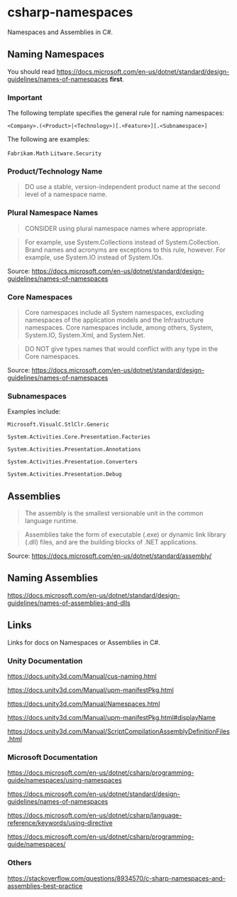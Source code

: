 # csharp-namespaces

Namespaces and Assemblies in C#.

## Naming Namespaces

You should read https://docs.microsoft.com/en-us/dotnet/standard/design-guidelines/names-of-namespaces **first**.

### Important

The following template specifies the general rule for naming namespaces:

`<Company>.(<Product>|<Technology>)[.<Feature>][.<Subnamespace>]`

The following are examples:

`Fabrikam.Math` `Litware.Security`

### Product/Technology Name

> DO use a stable, version-independent product name at the second level of a namespace name.

### Plural Namespace Names

> CONSIDER using plural namespace names where appropriate.

> For example, use System.Collections instead of System.Collection. Brand names and acronyms are exceptions to this rule, however. For example, use System.IO instead of System.IOs.

Source: https://docs.microsoft.com/en-us/dotnet/standard/design-guidelines/names-of-namespaces

### Core Namespaces

>Core namespaces include all System namespaces, excluding namespaces of the application models and the Infrastructure namespaces. Core namespaces include, among others, System, System.IO, System.Xml, and System.Net.

> DO NOT give types names that would conflict with any type in the Core namespaces.

Source: https://docs.microsoft.com/en-us/dotnet/standard/design-guidelines/names-of-namespaces

### Subnamespaces

Examples include:

`Microsoft.VisualC.StlClr.Generic`

`System.Activities.Core.Presentation.Factories`

`System.Activities.Presentation.Annotations`

`System.Activities.Presentation.Converters`

`System.Activities.Presentation.Debug`

## Assemblies

> The assembly is the smallest versionable unit in the common language runtime.

> Assemblies take the form of executable (.exe) or dynamic link library (.dll) files, and are the building blocks of .NET applications.

Source: https://docs.microsoft.com/en-us/dotnet/standard/assembly/

## Naming Assemblies

https://docs.microsoft.com/en-us/dotnet/standard/design-guidelines/names-of-assemblies-and-dlls

## Links

Links for docs on Namespaces or Assemblies in C#.

### Unity Documentation

https://docs.unity3d.com/Manual/cus-naming.html

https://docs.unity3d.com/Manual/upm-manifestPkg.html

https://docs.unity3d.com/Manual/Namespaces.html

https://docs.unity3d.com/Manual/upm-manifestPkg.html#displayName

https://docs.unity3d.com/Manual/ScriptCompilationAssemblyDefinitionFiles.html

### Microsoft Documentation

https://docs.microsoft.com/en-us/dotnet/csharp/programming-guide/namespaces/using-namespaces

https://docs.microsoft.com/en-us/dotnet/standard/design-guidelines/names-of-namespaces

https://docs.microsoft.com/en-us/dotnet/csharp/language-reference/keywords/using-directive

https://docs.microsoft.com/en-us/dotnet/csharp/programming-guide/namespaces/

### Others

https://stackoverflow.com/questions/8934570/c-sharp-namespaces-and-assemblies-best-practice
